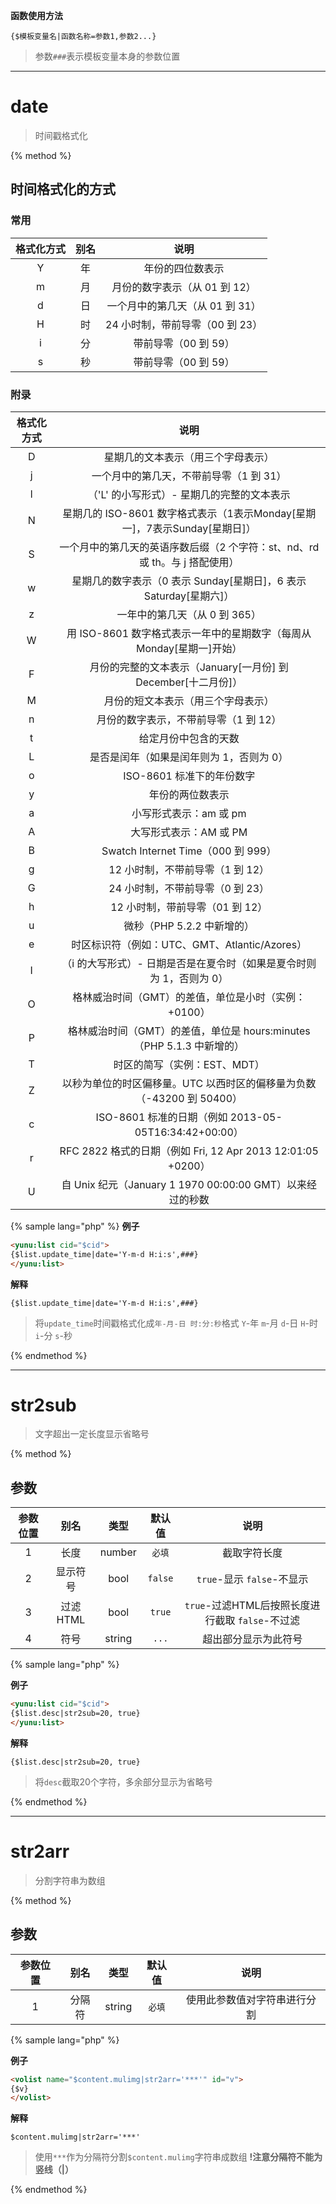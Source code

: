 **函数使用方法**

    {$模板变量名|函数名称=参数1,参数2...}

> 参数`###`表示模板变量本身的参数位置

***

# date

> 时间戳格式化

{% method %}

## 时间格式化的方式

### 常用

|格式化方式|别名|说明|
|:--------:|:--:|:--:|
|Y|年|年份的四位数表示|
|m|月|月份的数字表示（从 01 到 12）|
|d|日|一个月中的第几天（从 01 到 31）|
|H|时|24 小时制，带前导零（00 到 23）|
|i|分|带前导零（00 到 59）|
|s|秒|带前导零（00 到 59）|

### 附录

|格式化方式|说明|
|:--------:|:--:|
|D|星期几的文本表示（用三个字母表示）|
|j|一个月中的第几天，不带前导零（1 到 31）|
|l|（'L' 的小写形式）- 星期几的完整的文本表示|
|N|星期几的 ISO-8601 数字格式表示（1表示Monday[星期一]，7表示Sunday[星期日]）|
|S|一个月中的第几天的英语序数后缀（2 个字符：st、nd、rd 或 th。与 j 搭配使用）|
|w|星期几的数字表示（0 表示 Sunday[星期日]，6 表示 Saturday[星期六]）|
|z|一年中的第几天（从 0 到 365）|
|W|用 ISO-8601 数字格式表示一年中的星期数字（每周从 Monday[星期一]开始）|
|F|月份的完整的文本表示（January[一月份] 到 December[十二月份]）|
|M|月份的短文本表示（用三个字母表示）|
|n|月份的数字表示，不带前导零（1 到 12）|
|t|给定月份中包含的天数|
|L|是否是闰年（如果是闰年则为 1，否则为 0）|
|o|ISO-8601 标准下的年份数字|
|y|年份的两位数表示|
|a|小写形式表示：am 或 pm|
|A|大写形式表示：AM 或 PM|
|B|Swatch Internet Time（000 到 999）|
|g|12 小时制，不带前导零（1 到 12）|
|G|24 小时制，不带前导零（0 到 23）|
|h|12 小时制，带前导零（01 到 12）|
|u|微秒（PHP 5.2.2 中新增的）|
|e|时区标识符（例如：UTC、GMT、Atlantic/Azores）|
|I|（i 的大写形式）- 日期是否是在夏令时（如果是夏令时则为 1，否则为 0）|
|O|格林威治时间（GMT）的差值，单位是小时（实例：+0100）|
|P|格林威治时间（GMT）的差值，单位是 hours:minutes（PHP 5.1.3 中新增的）|
|T|时区的简写（实例：EST、MDT）|
|Z|以秒为单位的时区偏移量。UTC 以西时区的偏移量为负数（-43200 到 50400）|
|c|ISO-8601 标准的日期（例如 2013-05-05T16:34:42+00:00）|
|r|RFC 2822 格式的日期（例如 Fri, 12 Apr 2013 12:01:05 +0200）|
|U|自 Unix 纪元（January 1 1970 00:00:00 GMT）以来经过的秒数|

{% sample lang="php" %}
**例子**

```html
<yunu:list cid="$cid">
{$list.update_time|date='Y-m-d H:i:s',###}
</yunu:list>
```

**解释**

```
{$list.update_time|date='Y-m-d H:i:s',###}
```

>将`update_time`时间戳格式化成`年-月-日 时:分:秒`格式
>`Y`-年 `m`-月 `d`-日 `H`-时 `i`-分 `s`-秒

{% endmethod %}

***

# str2sub

> 文字超出一定长度显示省略号

{% method %}

## 参数

|参数位置|别名|类型|默认值|说明|
|:------:|:--:|:--:|:----:|:--:|
|1|长度|number|`必填`|截取字符长度|
|2|显示符号|bool|`false`|`true`-显示 `false`-不显示|
|3|过滤HTML|bool|`true`|`true`-过滤HTML后按照长度进行截取 `false`-不过滤|
|4|符号|string|`...`|超出部分显示为此符号|

{% sample lang="php" %}

**例子**

```html
<yunu:list cid="$cid">
{$list.desc|str2sub=20, true}
</yunu:list>
```

**解释**

```
{$list.desc|str2sub=20, true}
```

>将`desc`截取20个字符，多余部分显示为省略号

{% endmethod %}

***

# str2arr

> 分割字符串为数组

{% method %}

## 参数

|参数位置|别名|类型|默认值|说明|
|:------:|:--:|:--:|:----:|:--:|
|1|分隔符|string|`必填`|使用此参数值对字符串进行分割|

{% sample lang="php" %}

**例子**

```html
<volist name="$content.mulimg|str2arr='***'" id="v">
{$v}
</volist>
```

**解释**

```
$content.mulimg|str2arr='***'
```

>使用`***`作为分隔符分割`$content.mulimg`字符串成数组
**!注意分隔符不能为竖线（|）**

{% endmethod %}
